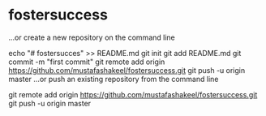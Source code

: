 # fostersuccess

…or create a new repository on the command line

echo "# fostersucces" >> README.md git init git add README.md git commit -m "first commit" git remote add origin https://github.com/mustafashakeel/fostersuccess.git git push -u origin master …or push an existing repository from the command line

git remote add origin https://github.com/mustafashakeel/fostersuccess.git git push -u origin master
